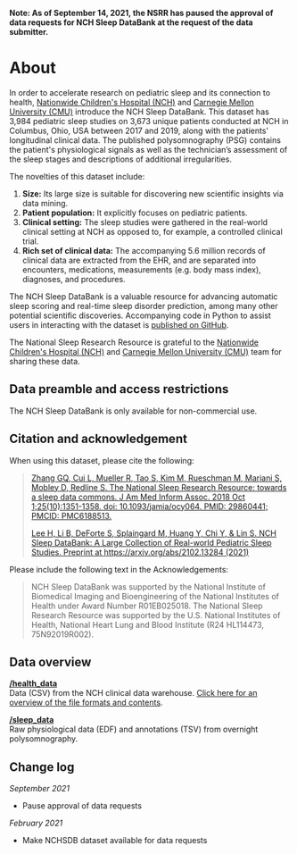 **Note: As of September 14, 2021, the NSRR has paused the approval of data requests for NCH Sleep DataBank at the request of the data submitter.**

# About

In order to accelerate research on pediatric sleep and its connection to health, [Nationwide Children's Hospital (NCH)](https://www.nationwidechildrens.org/) and [Carnegie Mellon University (CMU)](https://www.ece.cmu.edu/) introduce the NCH Sleep DataBank. This dataset has 3,984 pediatric sleep studies on 3,673 unique patients conducted at NCH in Columbus, Ohio, USA between 2017 and 2019, along with the patients' longitudinal clinical data. The published polysomnography (PSG) contains the patient's physiological signals as well as the technician’s assessment of the sleep stages and descriptions of additional irregularities.

The novelties of this dataset include:

1. **Size:** Its large size is suitable for discovering new scientific insights via data mining.
2. **Patient population:** It explicitly focuses on pediatric patients.
3. **Clinical setting:** The sleep studies were gathered in the real-world clinical setting at NCH as opposed to, for example, a controlled clinical trial.
4. **Rich set of clinical data:** The accompanying 5.6 million records of clinical data are extracted from the EHR, and are separated into encounters, medications, measurements (e.g. body mass index), diagnoses, and procedures.

The NCH Sleep DataBank is a valuable resource for advancing automatic sleep scoring and real-time sleep disorder prediction, among many other potential scientific discoveries. Accompanying code in Python to assist users in interacting with the dataset is [published on GitHub](https://github.com/liboyue/sleep_study).

The National Sleep Research Resource is grateful to the [Nationwide Children's Hospital (NCH)](https://www.nationwidechildrens.org/) and [Carnegie Mellon University (CMU)](https://www.ece.cmu.edu/) team for sharing these data.

## Data preamble and access restrictions

The NCH Sleep DataBank is only available for non-commercial use.

## Citation and acknowledgement

When using this dataset, please cite the following:

> [Zhang GQ, Cui L, Mueller R, Tao S, Kim M, Rueschman M, Mariani S, Mobley D, Redline S. The National Sleep Research Resource: towards a sleep data commons. J Am Med Inform Assoc. 2018 Oct 1;25(10):1351-1358. doi: 10.1093/jamia/ocy064. PMID: 29860441; PMCID: PMC6188513.](https://pubmed.ncbi.nlm.nih.gov/29860441/)
>
> [Lee H, Li B, DeForte S, Splaingard M, Huang Y, Chi Y, & Lin S. NCH Sleep DataBank: A Large Collection of Real-world Pediatric Sleep Studies. Preprint at https://arxiv.org/abs/2102.13284 (2021)](https://arxiv.org/abs/2102.13284)

Please include the following text in the Acknowledgements:

> NCH Sleep DataBank was supported by the National Institute of Biomedical Imaging and Bioengineering of the National Institutes of Health under Award Number R01EB025018. The National Sleep Research Resource was supported by the U.S. National Institutes of Health, National Heart Lung and Blood Institute (R24 HL114473, 75N92019R002).

## Data overview

**[/health_data](:files_path:/health_data)** <br/> Data (CSV) from the NCH clinical data warehouse. [Click here for an overview of the file formats and contents](:files_path:/health_data/Sleep_Study_Data_File_Format.pdf).

**[/sleep_data](:files_path:/sleep_data)** <br/> Raw physiological data (EDF) and annotations (TSV) from overnight polysomnography.

## Change log

*September 2021*
- Pause approval of data requests

*February 2021*

- Make NCHSDB dataset available for data requests
